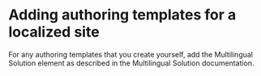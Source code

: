 # Adding authoring templates for a localized site

For any authoring templates that you create yourself, add the Multilingual Solution element as described in the Multilingual Solution documentation.


